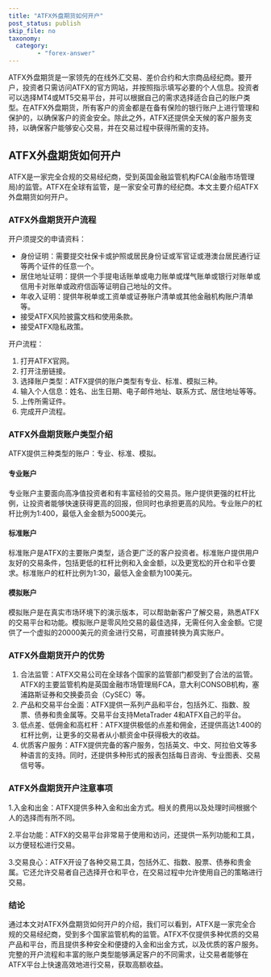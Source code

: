 ```yaml
---
title: "ATFX外盘期货如何开户"
post_status: publish
skip_file: no
taxonomy:
  category:
        - "forex-answer"
---
```


ATFX外盘期货是一家领先的在线外汇交易、差价合约和大宗商品经纪商。要开户，投资者只需访问ATFX的官方网站，并按照指示填写必要的个人信息。投资者可以选择MT4或MT5交易平台，并可以根据自己的需求选择适合自己的账户类型。在ATFX外盘期货，所有客户的资金都是在备有保险的银行账户上进行管理和保护的，以确保客户的资金安全。除此之外，ATFX还提供全天候的客户服务支持，以确保客户能够安心交易，并在交易过程中获得所需的支持。

## ATFX外盘期货如何开户

ATFX是一家完全合规的交易经纪商，受到英国金融监管机构FCA(金融市场管理局)的监管。ATFX在全球有监管，是一家安全可靠的经纪商。本文主要介绍ATFX外盘期货如何开户。

### ATFX外盘期货开户流程

开户须提交的申请资料：

- 身份证明：需要提交社保卡或护照或居民身份证或军官证或港澳台居民通行证等两个证件的任意一个。
- 居住地址证明：提供一个手提电话账单或电力账单或煤气账单或银行对账单或信用卡对账单或政府信函等证明自己地址的文件。
- 年收入证明：提供年税单或工资单或证券账户清单或其他金融机构账户清单等。
- 接受ATFX风险披露文档和使用条款。
- 接受ATFX隐私政策。

开户流程：

1. 打开ATFX官网。
2. 打开注册链接。
3. 选择账户类型：ATFX提供的账户类型有专业、标准、模拟三种。
4. 输入个人信息：姓名、出生日期、电子邮件地址、联系方式、居住地址等等。
5. 上传所需证件。
6. 完成开户流程。

### ATFX外盘期货账户类型介绍

ATFX提供三种类型的账户：专业、标准、模拟。

#### 专业账户

专业账户主要面向高净值投资者和有丰富经验的交易员。账户提供更强的杠杆比例，让投资者能够快速获得更高的回报，但同时也承担更高的风险。专业账户的杠杆比例为1:400，最低入金金额为5000美元。

#### 标准账户

标准账户是ATFX的主要账户类型，适合更广泛的客户投资者。标准账户提供用户友好的交易条件，包括更低的杠杆比例和入金金额，以及更宽松的开仓和平仓要求。标准账户的杠杆比例为1:30，最低入金金额为100美元。

#### 模拟账户

模拟账户是在真实市场环境下的演示版本，可以帮助新客户了解交易，熟悉ATFX的交易平台和功能。模拟账户是零风险交易的最佳选择，无需任何入金金额。它提供了一个虚拟的20000美元的资金进行交易，可直接转换为真实账户。

### ATFX外盘期货开户的优势

1. 合法监管：ATFX交易公司在全球各个国家的监管部门都受到了合法的监管。ATFX的主要监管机构是英国金融市场管理局FCA，意大利CONSOB机构，塞浦路斯证券和交换委员会（CySEC）等。
2. 产品和交易平台全面：ATFX提供一系列产品和平台，包括外汇、指数、股票、债券和贵金属等。交易平台支持MetaTrader 4和ATFX自己的平台。
3. 低点差、低佣金和高杠杆：ATFX提供极低的点差和佣金，还提供高达1:400的杠杆比例，让更多的交易者从小额资金中获得极大的收益。
4. 优质客户服务：ATFX提供完备的客户服务，包括英文、中文、阿拉伯文等多种语言的支持。同时，还提供多种形式的报表包括每日咨询、专业图表、交易信号等。

### ATFX外盘期货开户注意事项

1.入金和出金：ATFX提供多种入金和出金方式。相关的费用以及处理时间根据个人的选择而有所不同。

2.平台功能：ATFX的交易平台非常易于使用和访问，还提供一系列功能和工具，以方便轻松进行交易。

3.交易良心：ATFX开设了各种交易工具，包括外汇、指数、股票、债券和贵金属。它还允许交易者自己选择开仓和平仓，在交易过程中允许使用自己的策略进行交易。

### 结论

通过本文对ATFX外盘期货如何开户的介绍，我们可以看到，ATFX是一家完全合规的交易经纪商，受到多个国家监管机构的监管。ATFX不仅提供多种优质的交易产品和平台，而且提供多种安全和便捷的入金和出金方式，以及优质的客户服务。完整的开户流程和丰富的账户类型能够满足客户的不同需求，让交易者能够在ATFX平台上快速高效地进行交易，获取高额收益。
